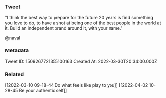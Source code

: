 ### Tweet
"I think the best way to prepare for the future 20 years is find something you love to do, to have a shot at being one of the best people in the world at it. Build an independent brand around it, with your name." 

@naval

### Metadata
Tweet ID: 1509267721355100163
Created At: 2022-03-30T20:34:00.000Z

### Related
[[2022-03-10 09-18-44 Do what feels like play to you]]
[[2022-04-02 10-28-45 Be your authentic self]]


